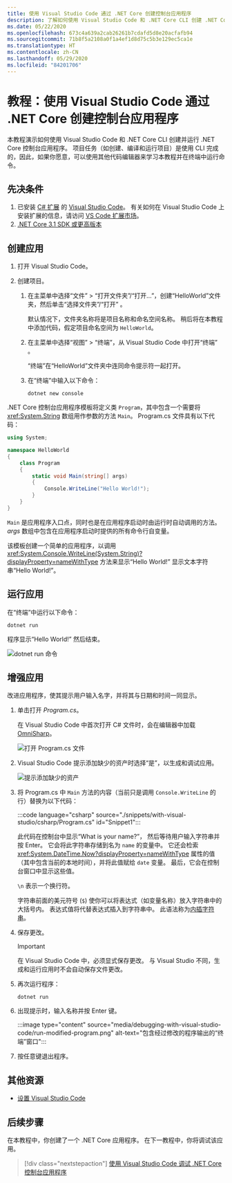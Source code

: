 ```yaml
---
title: 使用 Visual Studio Code 通过 .NET Core 创建控制台应用程序
description: 了解如何使用 Visual Studio Code 和 .NET Core CLI 创建 .NET Core 控制台应用程序。
ms.date: 05/22/2020
ms.openlocfilehash: 673c4a639a2cab26261b7cdafd5d8e20acfafb94
ms.sourcegitcommit: 71b8f5a2108a0f1a4ef1d8d75c5b3e129ec5ca1e
ms.translationtype: HT
ms.contentlocale: zh-CN
ms.lasthandoff: 05/29/2020
ms.locfileid: "84201706"
---
```

# <a name="tutorial-create-a-console-application-with-net-core-using-visual-studio-code"></a>教程：使用 Visual Studio Code 通过 .NET Core 创建控制台应用程序

本教程演示如何使用 Visual Studio Code 和 .NET Core CLI 创建并运行 .NET Core 控制台应用程序。 项目任务（如创建、编译和运行项目）是使用 CLI 完成的，因此，如果你愿意，可以使用其他代码编辑器来学习本教程并在终端中运行命令。

## <a name="prerequisites"></a>先决条件

1. 已安装 [C# 扩展](https://marketplace.visualstudio.com/items?itemName=ms-dotnettools.csharp) 的 [Visual Studio Code](https://code.visualstudio.com/)。 有关如何在 Visual Studio Code 上安装扩展的信息，请访问 [VS Code 扩展市场](https://code.visualstudio.com/docs/editor/extension-gallery)。
2. [.NET Core 3.1 SDK 或更高版本](https://dotnet.microsoft.com/download)

## <a name="create-the-app"></a>创建应用

1. 打开 Visual Studio Code。

1. 创建项目。

   1. 在主菜单中选择“文件” > “打开文件夹”/“打开…”，创建“HelloWorld”文件夹，然后单击“选择文件夹”/“打开”   。

      默认情况下，文件夹名称将是项目名称和命名空间名称。 稍后将在本教程中添加代码，假定项目命名空间为 `HelloWorld`。

   1. 在主菜单中选择“视图” > “终端”，从 Visual Studio Code 中打开“终端”  。

      “终端”在“HelloWorld”文件夹中连同命令提示符一起打开。

   1. 在“终端”中输入以下命令：

      ```dotnetcli
      dotnet new console
      ```

.NET Core 控制台应用程序模板将定义类 `Program`，其中包含一个需要将 <xref:System.String> 数组用作参数的方法 `Main`。 Program.cs 文件具有以下代码：

```csharp
using System;

namespace HelloWorld
{
    class Program
    {
        static void Main(string[] args)
        {
            Console.WriteLine("Hello World!");
        }
    }
}
```

`Main` 是应用程序入口点，同时也是在应用程序启动时由运行时自动调用的方法。 *args* 数组中包含在应用程序启动时提供的所有命令行自变量。

该模板创建一个简单的应用程序，以调用 <xref:System.Console.WriteLine(System.String)?displayProperty=nameWithType> 方法来显示“Hello World!” 显示文本字符串“Hello World!”。

## <a name="run-the-app"></a>运行应用

在“终端”中运行以下命令：

```dotnetcli
dotnet run
```

程序显示“Hello World!” 然后结束。

![dotnet run 命令](media/with-visual-studio-code/dotnet-run-command.png)

## <a name="enhance-the-app"></a>增强应用

改进应用程序，使其提示用户输入名字，并将其与日期和时间一同显示。

1. 单击打开 *Program.cs*。

   在 Visual Studio Code 中首次打开 C# 文件时，会在编辑器中加载 [OmniSharp](https://www.omnisharp.net/)。

   ![打开 Program.cs 文件](media/with-visual-studio-code/open-program-cs.png)

1. Visual Studio Code 提示添加缺少的资产时选择“是”，以生成和调试应用。

   ![提示添加缺少的资产](media/with-visual-studio-code/missing-assets.png)

1. 将 Program.cs 中 `Main` 方法的内容（当前只是调用 `Console.WriteLine` 的行）替换为以下代码：

   :::code language="csharp" source="./snippets/with-visual-studio/csharp/Program.cs" id="Snippet1":::

   此代码在控制台中显示“What is your name?”， 然后等待用户输入字符串并按 Enter。 它会将此字符串存储到名为 `name` 的变量中。 它还会检索 <xref:System.DateTime.Now?displayProperty=nameWithType> 属性的值（其中包含当前的本地时间），并将此值赋给 `date` 变量。 最后，它会在控制台窗口中显示这些值。

   `\n` 表示一个换行符。

   字符串前面的美元符号 (`$`) 使你可以将表达式（如变量名称）放入字符串中的大括号内。 表达式值将代替表达式插入到字符串中。 此语法称为[内插字符串](../../csharp/language-reference/tokens/interpolated.md)。

1. 保存更改。

   > [!IMPORTANT]
   > 在 Visual Studio Code 中，必须显式保存更改。 与 Visual Studio 不同，生成和运行应用时不会自动保存文件更改。

1. 再次运行程序：

   ```dotnetcli
   dotnet run
   ```

1. 出现提示时，输入名称并按 Enter 键。

   :::image type="content" source="media/debugging-with-visual-studio-code/run-modified-program.png" alt-text="包含经过修改的程序输出的“终端”窗口":::

1. 按任意键退出程序。

## <a name="additional-resources"></a>其他资源

- [设置 Visual Studio Code](https://code.visualstudio.com/docs/setup/setup-overview)

## <a name="next-steps"></a>后续步骤

在本教程中，你创建了一个 .NET Core 应用程序。 在下一教程中，你将调试该应用。

> [!div class="nextstepaction"]
> [使用 Visual Studio Code 调试 .NET Core 控制台应用程序](debugging-with-visual-studio-code.md)
